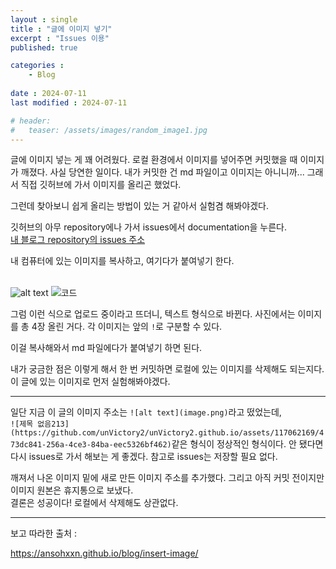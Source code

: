```yaml
---
layout : single
title : "글에 이미지 넣기"
excerpt : "Issues 이용"
published: true

categories : 
    - Blog
  
date : 2024-07-11
last modified : 2024-07-11

# header:
#   teaser: /assets/images/random_image1.jpg
---
```


글에 이미지 넣는 게 꽤 어려웠다. 로컬 환경에서 이미지를 넣어주면 커밋했을 때 이미지가 깨졌다. 사실 당연한 일이다. 내가 커밋한 건 md 파일이고 이미지는 아니니까... 그래서 직접 깃허브에 가서 이미지를 올리곤 했었다.  

그런데 찾아보니 쉽게 올리는 방법이 있는 거 같아서 실험겸 해봐야겠다.

깃허브의 아무 repository에나 가서 issues에서 documentation을 누른다.   
[내 블로그 repository의 issues 주소](https://github.com/unvictory2/unVictory2.github.io/issues/new/choose)

내 컴퓨터에 있는 이미지를 복사하고, 여기다가 붙여넣기 한다.
<br/><br/>

![alt text](image.png)
![코드](https://github.com/unvictory2/unVictory2.github.io/assets/117062169/cb5396ec-cde3-4b1b-b7a5-217d2778a7bf)

그럼 이런 식으로 업로드 중이라고 뜨더니, 텍스트 형식으로 바뀐다. 사진에서는 이미지를 총 4장 올린 거다. 각 이미지는 앞의 `!`로 구분할 수 있다.  

이걸 복사해와서 md 파일에다가 붙여넣기 하면 된다.

내가 궁금한 점은 이렇게 해서 한 번 커밋하면 로컬에 있는 이미지를 삭제해도 되는지다. 이 글에 있는 이미지로 먼저 실험해봐야겠다.

----
일단 지금 이 글의 이미지 주소는 `![alt text](image.png)`라고 떴었는데,  
`![제목 없음213](https://github.com/unVictory2/unVictory2.github.io/assets/117062169/473dc841-256a-4ce3-84ba-eec5326bf462)`같은 형식이 정상적인 형식이다. 안 됐다면 다시 issues로 가서 해보는 게 좋겠다. 참고로 issues는 저장할 필요 없다.  

깨져서 나온 이미지 밑에 새로 만든 이미지 주소를 추가했다. 그리고 아직 커밋 전이지만 이미지 원본은 휴지통으로 보냈다.  
결론은 성공이다! 로컬에서 삭제해도 상관없다.  

<hr>
보고 따라한 출처 :  
 
https://ansohxxn.github.io/blog/insert-image/
